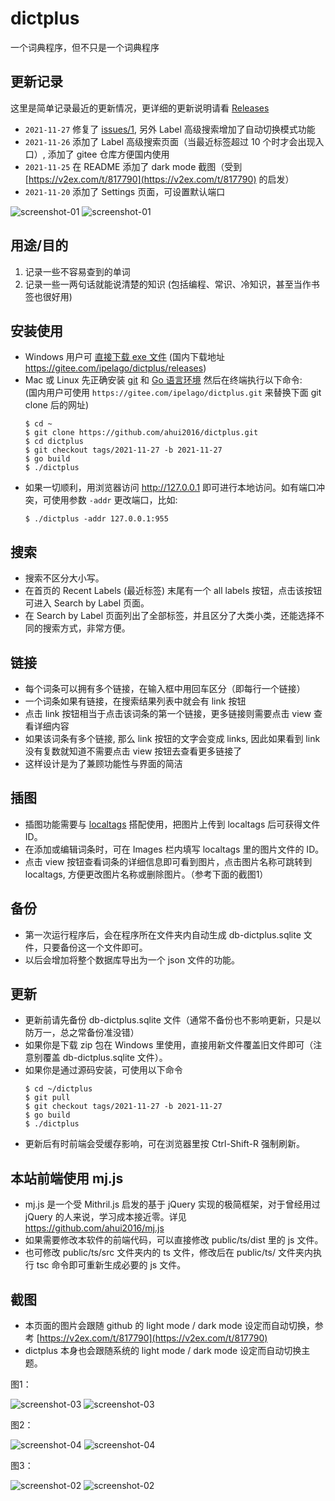 # dictplus
一个词典程序，但不只是一个词典程序

## 更新记录

这里是简单记录最近的更新情况，更详细的更新说明请看 [Releases](https://github.com/ahui2016/dictplus/releases)

- `2021-11-27` 修复了 [issues/1](https://github.com/ahui2016/dictplus/issues/1), 另外 Label 高级搜索增加了自动切换模式功能
- `2021-11-26` 添加了 Label 高级搜索页面（当最近标签超过 10 个时才会出现入口）, 添加了 gitee 仓库方便国内使用
- `2021-11-25` 在 README 添加了 dark mode 截图（受到 [https://v2ex.com/t/817790](https://v2ex.com/t/817790) 的启发）
- `2021-11-20` 添加了 Settings 页面，可设置默认端口

![screenshot-01](screenshots/screenshot-01.webp#gh-light-mode-only)
![screenshot-01](screenshots/screenshot-dark-01.webp#gh-dark-mode-only)

## 用途/目的

1. 记录一些不容易查到的单词
2. 记录一些一两句话就能说清楚的知识 (包括编程、常识、冷知识，甚至当作书签也很好用)

## 安装使用

- Windows 用户可
[直接下载 exe 文件](https://github.com/ahui2016/dictplus/releases) (国内下载地址 https://gitee.com/ipelago/dictplus/releases)
- Mac 或 Linux 先正确安装 [git](https://git-scm.com/downloads) 和 [Go 语言环境](https://golang.google.cn/doc/install) 然后在终端执行以下命令:  
  (国内用户可使用 `https://gitee.com/ipelago/dictplus.git` 来替换下面 git clone 后的网址)
  ```
  $ cd ~
  $ git clone https://github.com/ahui2016/dictplus.git
  $ cd dictplus
  $ git checkout tags/2021-11-27 -b 2021-11-27
  $ go build
  $ ./dictplus
  ```
- 如果一切顺利，用浏览器访问 http://127.0.0.1 即可进行本地访问。如有端口冲突，可使用参数 `-addr` 更改端口，比如:
  ```
  $ ./dictplus -addr 127.0.0.1:955
  ```

## 搜索

- 搜索不区分大小写。
- 在首页的 Recent Labels (最近标签) 末尾有一个 all labels 按钮，点击该按钮可进入 Search by Label 页面。
- 在 Search by Label 页面列出了全部标签，并且区分了大类小类，还能选择不同的搜索方式，非常方便。

## 链接

- 每个词条可以拥有多个链接，在输入框中用回车区分（即每行一个链接）
- 一个词条如果有链接，在搜索结果列表中就会有 link 按钮
- 点击 link 按钮相当于点击该词条的第一个链接，更多链接则需要点击 view 查看详细内容
- 如果该词条有多个链接, 那么 link 按钮的文字会变成 links, 因此如果看到 link 没有复数就知道不需要点击 view 按钮去查看更多链接了
- 这样设计是为了兼顾功能性与界面的简洁

## 插图

- 插图功能需要与 [localtags](https://github.com/ahui2016/localtags) 搭配使用，把图片上传到 localtags 后可获得文件 ID。
- 在添加或编辑词条时，可在 Images 栏内填写 localtags 里的图片文件的 ID。
- 点击 view 按钮查看词条的详细信息即可看到图片，点击图片名称可跳转到 localtags, 方便更改图片名称或删除图片。（参考下面的截图1）

## 备份

- 第一次运行程序后，会在程序所在文件夹内自动生成 db-dictplus.sqlite 文件，只要备份这一个文件即可。
- 以后会增加将整个数据库导出为一个 json 文件的功能。

## 更新

- 更新前请先备份 db-dictplus.sqlite 文件（通常不备份也不影响更新，只是以防万一，总之常备份准没错）
- 如果你是下载 zip 包在 Windows 里使用，直接用新文件覆盖旧文件即可（注意别覆盖 db-dictplus.sqlite 文件）。
- 如果你是通过源码安装，可使用以下命令 
  ```
  $ cd ~/dictplus
  $ git pull
  $ git checkout tags/2021-11-27 -b 2021-11-27
  $ go build
  $ ./dictplus
  ```
- 更新后有时前端会受缓存影响，可在浏览器里按 Ctrl-Shift-R 强制刷新。


## 本站前端使用 mj.js

- mj.js 是一个受 Mithril.js 启发的基于 jQuery 实现的极简框架，对于曾经用过 jQuery 的人来说，学习成本接近零。详见 https://github.com/ahui2016/mj.js
- 如果需要修改本软件的前端代码，可以直接修改 public/ts/dist 里的 js 文件。
- 也可修改 public/ts/src 文件夹内的 ts 文件，修改后在 public/ts/ 文件夹内执行 tsc 命令即可重新生成必要的 js 文件。

## 截图

- 本页面的图片会跟随 github 的 light mode / dark mode 设定而自动切换，参考 [https://v2ex.com/t/817790](https://v2ex.com/t/817790)
- dictplus 本身也会跟随系统的 light mode / dark mode 设定而自动切换主题。

图1：

![screenshot-03](screenshots/screenshot-03.webp#gh-light-mode-only)
![screenshot-03](screenshots/screenshot-dark-03.webp#gh-dark-mode-only)

图2：

![screenshot-04](screenshots/screenshot-04.webp#gh-light-mode-only)
![screenshot-04](screenshots/screenshot-dark-04.webp#gh-dark-mode-only)

图3：

![screenshot-02](screenshots/screenshot-02.webp#gh-light-mode-only)
![screenshot-02](screenshots/screenshot-dark-02.webp#gh-dark-mode-only)
